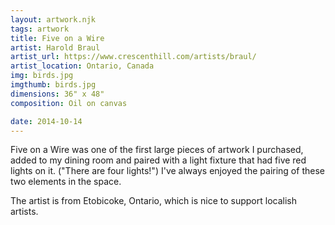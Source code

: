 ```yaml
---
layout: artwork.njk
tags: artwork
title: Five on a Wire
artist: Harold Braul
artist_url: https://www.crescenthill.com/artists/braul/
artist_location: Ontario, Canada
img: birds.jpg
imgthumb: birds.jpg
dimensions: 36" x 48"
composition: Oil on canvas

date: 2014-10-14
---
```


Five on a Wire was one of the first large pieces of artwork I purchased, added to my dining room and paired with a light fixture 
that had five red lights on it. ("There are four lights!") I've always enjoyed the pairing of these two elements in the space. 

The artist is from Etobicoke, Ontario, which is nice to support localish artists. 

